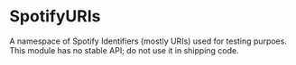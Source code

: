 # SpotifyURIs

A namespace of Spotify Identifiers (mostly URIs) used for testing purpoes. This module has no stable API; do not use it in shipping code.
